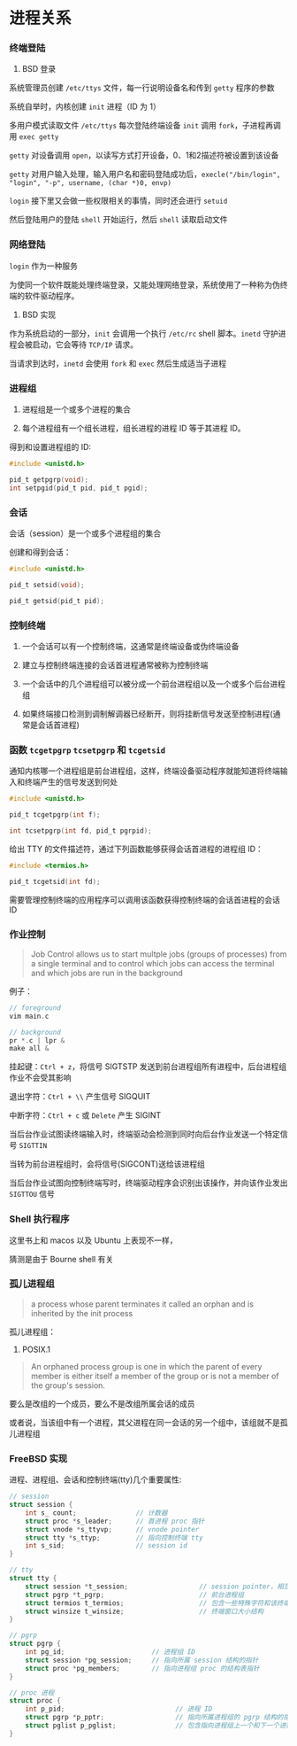 # 进程关系

### 终端登陆

1. BSD 登录

系统管理员创建 `/etc/ttys` 文件，每一行说明设备名和传到 `getty` 程序的参数

系统自举时，内核创建 `init` 进程（ID 为 1）

多用户模式读取文件 `/etc/ttys` 每次登陆终端设备 `init` 调用 `fork`，子进程再调用 `exec getty`

`getty` 对设备调用 `open`，以读写方式打开设备，0、1和2描述符被设置到该设备

`getty` 对用户输入处理，输入用户名和密码登陆成功后，`execle("/bin/login", "login", "-p", username, (char *)0, envp)`

`login` 接下里又会做一些权限相关的事情，同时还会进行 `setuid`

然后登陆用户的登陆 `shell` 开始运行，然后 `shell` 读取启动文件

### 网络登陆


`login` 作为一种服务

为使同一个软件既能处理终端登录，又能处理网络登录，系统使用了一种称为伪终端的软件驱动程序。

1. BSD 实现

作为系统启动的一部分，`init` 会调用一个执行 `/etc/rc` shell 脚本。`inetd` 守护进程会被启动，它会等待 `TCP/IP` 请求。

当请求到达时，`inetd` 会使用 `fork` 和 `exec` 然后生成适当子进程

### 进程组

1. 进程组是一个或多个进程的集合

1. 每个进程组有一个组长进程，组长进程的进程 ID 等于其进程 ID。

得到和设置进程组的 ID:

``` c
#include <unistd.h>

pid_t getpgrp(void);
int setpgid(pid_t pid, pid_t pgid);
```

### 会话

会话（session）是一个或多个进程组的集合

创建和得到会话：

``` c
#include <unistd.h>

pid_t setsid(void);

pid_t getsid(pid_t pid);
```


### 控制终端

1. 一个会话可以有一个控制终端，这通常是终端设备或伪终端设备

1. 建立与控制终端连接的会话首进程通常被称为控制终端

1. 一个会话中的几个进程组可以被分成一个前台进程组以及一个或多个后台进程组

1. 如果终端接口检测到调制解调器已经断开，则将挂断信号发送至控制进程(通常是会话首进程)

### 函数 `tcgetpgrp` `tcsetpgrp` 和 `tcgetsid`

通知内核哪一个进程组是前台进程组，这样，终端设备驱动程序就能知道将终端输入和终端产生的信号发送到何处

``` c
#include <unistd.h>

pid_t tcgetpgrp(int f);

int tcsetpgrp(int fd, pid_t pgrpid);
```

给出 TTY 的文件描述符，通过下列函数能够获得会话首进程的进程组 ID：

``` c
#include <termios.h>

pid_t tcgetsid(int fd);
```

需要管理控制终端的应用程序可以调用该函数获得控制终端的会话首进程的会话 ID

### 作业控制

> Job Control allows us to start multple jobs (groups of processes) from a single terminal and to control which jobs can access the terminal and which jobs are run in the background

例子：

``` c
// foreground
vim main.c

// background
pr *.c | lpr &
make all &
```

挂起键：`Ctrl + z`，将信号 SIGTSTP 发送到前台进程组所有进程中，后台进程组作业不会受其影响

退出字符：`Ctrl + \\` 产生信号 SIGQUIT

中断字符：`Ctrl + c` 或 `Delete` 产生 SIGINT

当后台作业试图读终端输入时，终端驱动会检测到同时向后台作业发送一个特定信号 `SIGTTIN`

当转为前台进程组时，会将信号(SIGCONT)送给该进程组

当后台作业试图向控制终端写时，终端驱动程序会识别出该操作，并向该作业发出 `SIGTTOU` 信号

### Shell 执行程序

这里书上和 macos 以及 Ubuntu 上表现不一样，

猜测是由于 Bourne shell 有关

### 孤儿进程组

> a process whose parent terminates it called an orphan and is inherited by the init process

孤儿进程组：

1. POSIX.1

> An orphaned process group is one in which the parent of every member is either itself a member of the group
> or is not a member of the group's session.

要么是改组的一个成员，要么不是改组所属会话的成员

或者说，当该组中有一个进程，其父进程在同一会话的另一个组中，该组就不是孤儿进程组

### FreeBSD 实现

进程、进程组、会话和控制终端(tty)几个重要属性:

``` c
// session
struct session {
    int s_ count;               // 计数器
    struct proc *s_leader;      // 首进程 proc 指针
    struct vnode *s_ttyvp;      // vnode pointer
    struct tty *s_ttyp;         // 指向控制终端 tty
    int s_sid;                  // session id
}

// tty
struct tty {
    struct session *t_session;                  // session pointer，相互指向
    struct pgrp *t_pgrp;                        // 前台进程组
    struct termios t_termios;                   // 包含一些特殊字符和该终端有关的信息
    struct winsize t_winsize;                   // 终端窗口大小结构
}

// pgrp
struct pgrp {
    int pg_id;                      // 进程组 ID
    struct session *pg_session;     // 指向所属 session 结构的指针
    struct proc *pg_members;        // 指向进程组 proc 的结构表指针
}

// proc 进程
struct proc {
    int p_pid;                            // 进程 ID
    struct pgrp *p_pptr;                  // 指向所属进程组的 pgrp 结构的指针
    struct pglist p_pglist;               // 包含指向进程组上一个和下一个进程的结构，双向链表
}
```


